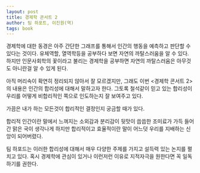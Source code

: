 ```yaml
---
layout: post
title: 경제학 콘서트 2
author: 팀 하포트, 이진원(역)
tags: book
---
```


경제학에 대한 동경은 아주 간단한 그래프를 통해서 인간의 행동을 예측하고 판단할 수 있다는 것이다. 유체역할, 열역학등을 공부하다 보면 자연의 까탈스러움을 알 수 있다. 하지만 인문사회학의 꽃이라고 불리는 경제학을 공부하면 자연의 까탈스러움은 아무것도 아니란걸 알 수 있게 된다.

아직 머리속이 확연히 정리되지 않아서 잘 모르겠지만, 그래도 이번 <경제학 콘서트 2>의 내용은 인간의 합리성에 대해서 말하고자 한다. 그토록 철석같이 믿고 있는 합리성이 우리를 어떻게 비합리적인 쪽으로 인도하는지 잘 보여주고 있다.

가끔은 내가 하는 모든것이 합리적인 결정인지 궁금할 때가 있다.

합리적 인간이란 말에서 느껴지는 소외감과 분리감이 뒷맛이 씁씁한 조미료가 가득 들어간 맑은 국이 생각나게 하지만 합리적이고 효율적이란 말이 어느덧 우리를 지배하는 신앙이 되어버렸다.

팀 하포드는 이러한 합리성에 대해서 매우 다양한 주제를 가지고 설득력 있는 논지를 펼치고 있다. 혹시 경제학에 관심이 있거나 이런저런 이유로 지적자극을 원한다면 꼭 일독하기를 권한다.